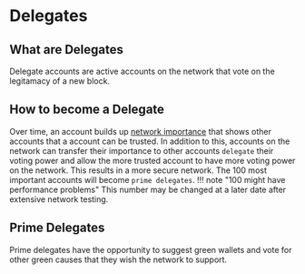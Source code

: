 # Delegates

## What are Delegates
   Delegate accounts are active accounts on the network that vote on the legitamacy of a new block.
   
## How to become a Delegate 
   Over time, an account builds up [network importance](dpoi.md) that shows other accounts that a account can be trusted.
   In addition to this, accounts on the network can transfer their importance to other accounts `delegate` their voting power and allow the more trusted account to have more voting power on the network. This results in a more secure network.
   The 100 most important accounts will become `prime delegates`.
!!! note "100 might have performance problems"
    This number may be changed at a later date after extensive network testing.

## Prime Delegates
   Prime delegates have the opportunity to suggest green wallets and vote for other green causes that they wish the network to support.
